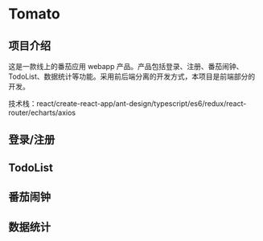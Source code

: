 # Tomato
## 项目介绍
这是一款线上的番茄应用 webapp 产品。产品包括登录、注册、番茄闹钟、TodoList、数据统计等功能。采用前后端分离的开发方式，本项目是前端部分的开发。

技术栈：react/create-react-app/ant-design/typescript/es6/redux/react-router/echarts/axios

## 登录/注册
## TodoList
## 番茄闹钟
## 数据统计


